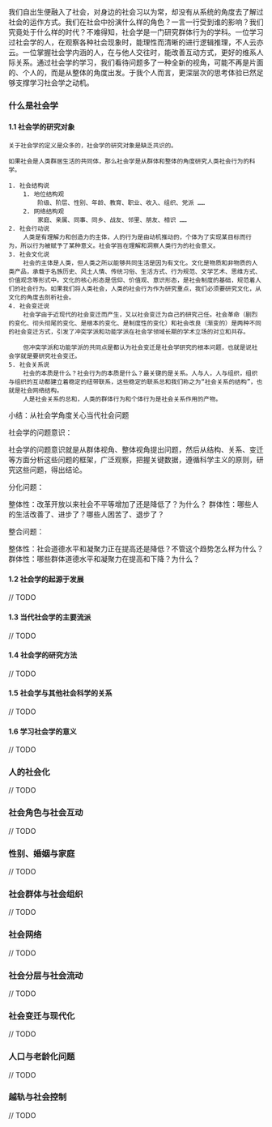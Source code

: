 

我们自出生便融入了社会，对身边的社会习以为常，却没有从系统的角度去了解过社会的运作方式。我们在社会中扮演什么样的角色？一言一行受到谁的影响？我们究竟处于什么样的时代？不难得知，社会学是一门研究群体行为的学科。一位学习过社会学的人，在观察各种社会现象时，能理性而清晰的进行逻辑推理，不人云亦云。一位掌握社会学内涵的人，在与他人交往时，能改善互动方式，更好的维系人际关系。通过社会学的学习，我们看待问题多了一种全新的视角，可能不再是片面的、个人的，而是从整体的角度出发。于我个人而言，更深层次的思考体验已然足够支撑学习社会学之动机。


### 什么是社会学

#### 1.1 社会学的研究对象

	关于社会学的定义是众多的，社会学的研究对象是缺乏共识的。

	如果社会是人类群居生活的共同体，那么社会学是从群体和整体的角度研究人类社会行为的科学。

	1. 社会结构说
		1. 地位结构观
			阶级、阶层、性别、年龄、教育、职业、收入、组织、党派 ……
		2. 网络结构观
			家庭、亲属、同事、同乡、战友、邻里、朋友、相识 ……
	2. 社会行动说
		人类是有理解力和创造力的主体，人的行为是由动机推动的，个体为了实现某目标而行为，所以行为被赋予了某种意义。社会学旨在理解和洞察人类行为的社会意义。
	3. 社会文化说
		社会的主体是人类，但人类之所以能够共同生活是因为有文化。文化是物质和非物质的人类产品，承载于名族历史、风土人情、传统习俗、生活方式、行为规范、文学艺术、思维方式、价值观念等形式中。文化的核心形态是信仰、价值观、意识形态，是社会制度的基础，规范着人们的社会行为。如果我们将人类社会，人类的社会行为作为研究重点，我们必须要研究文化，从文化的角度去剖析社会。
	4. 社会变迁说
		社会学由于近现代的社会变迁而产生，又以社会变迁为自己的研究己任。社会革命（剧烈的变化、彻头彻尾的变化、是根本的变化、是制度性的变化）和社会改良（渐变的）是两种不同的社会变迁方式，引发了冲突学派和功能学派在社会学领域长期的学术立场的对立和共存。
		
		但冲突学派和功能学派的共同点是都认为社会变迁是社会学研究的根本问题，也就是说社会学就是要研究社会变迁。
	5. 社会关系说
		社会的本质是什么？社会行为的本质是什么？最关键的是关系。人与人，人与组织，组织与组织的互动都建立着稳定的纽带联系，这些稳定的联系总和我们称之为“社会关系的结构”，也就是社会网络结构。
		人是社会关系的总和，人类的群体行为和个体行为是社会关系作用的产物。

小结：从社会学角度关心当代社会问题

社会学的问题意识：

社会学的问题意识就是从群体视角、整体视角提出问题，然后从结构、关系、变迁等方面分析这些问题的框架，广泛观察，把握关键数据，遵循科学主义的原则，研究这些问题，得出结论。

分化问题：

整体性：改革开放以来社会不平等增加了还是降低了？为什么？
群体性：哪些人的生活改善了、进步了？哪些人困苦了、退步了？

整合问题：

整体性：社会道德水平和凝聚力正在提高还是降低？不管这个趋势怎么样为什么？
群体性：哪些群体道德水平和凝聚力在提高和下降？为什么？

#### 1.2 社会学的起源于发展

// TODO 

#### 1.3 当代社会学的主要流派

// TODO 

#### 1.4 社会学的研究方法

// TODO 

#### 1.5 社会学与其他社会科学的关系

// TODO 

#### 1.6 学习社会学的意义

// TODO 

### 人的社会化

// TODO 

### 社会角色与社会互动

// TODO 

### 性别、婚姻与家庭

// TODO 

### 社会群体与社会组织

// TODO 

### 社会网络

// TODO 

### 社会分层与社会流动

// TODO 

### 社会变迁与现代化

// TODO 

### 人口与老龄化问题

// TODO 

### 越轨与社会控制

// TODO 
